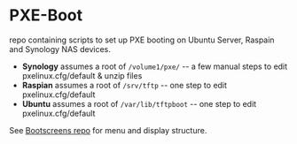 PXE-Boot
=======

repo containing scripts to set up PXE booting on Ubuntu Server, Raspain and 
Synology NAS devices.

- **Synology** assumes a root of `/volume1/pxe/`
-- a few manual steps to edit pxelinux.cfg/default & unzip files
- **Raspian** assumes a root of `/srv/tftp`
-- one step to edit pxelinux.cfg/default
- **Ubuntu** assumes a root of `/var/lib/tftpboot`
-- one step to edit pxelinux.cfg/default

See [Bootscreens repo](https://github.com/chris18890/boot-screens) for menu 
and display structure.
